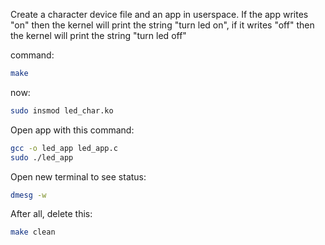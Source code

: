 Create a character device file and an app in userspace. If the app writes "on" then the kernel will print the string "turn led on", if it writes "off" then the kernel will print the string "turn led off"

command:
```bash
make
```
now:
```bash
sudo insmod led_char.ko
```
Open app with this command:
```bash
gcc -o led_app led_app.c
sudo ./led_app
```
Open new terminal to see status:
```bash
dmesg -w
```
After all, delete this:
```bash
make clean
```
